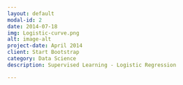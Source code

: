 ```yaml
---
layout: default
modal-id: 2
date: 2014-07-18
img: Logistic-curve.png
alt: image-alt
project-date: April 2014
client: Start Bootstrap
category: Data Science
description: Supervised Learning - Logistic Regression

---
```

